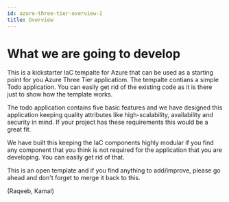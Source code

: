 ```yaml
---
id: azure-three-tier-overview-1
title: Overview
---
```


# What we are going to develop

This is a kickstarter IaC tempalte for Azure that can be used as a starting point for you Azure Three Tier applicatiom. The tempalte contians a simple Todo application. You can easily get rid of the existing code as it is there just to show how the template works. 

The todo application contains five basic features and we have designed this application keeping quality attributes like high-scalability, availability and security in mind. If your project has these requirements this would be a great fit. 

We have built this keeping the IaC components highly modular if you find any component that you think is not required for the application that you are developing. You can easily get rid of that.

This is an open template and if you find anything to add/improve, please go ahead and don't forget to merge it back to this. 

(Raqeeb, Kamal)